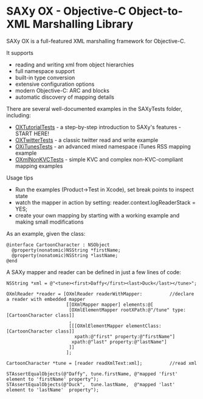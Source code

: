 SAXy OX - Objective-C Object-to-XML Marshalling Library
====

SAXy OX is a full-featured XML marshalling framework for Objective-C.  

It supports

 * reading and writing xml from object hierarchies
 * full namespace support
 * built-in type conversion
 * extensive configuration options
 * modern Objective-C: ARC and blocks
 * automatic discovery of mapping details


There are several well-documented  examples in the SAXyTests folder, including:

 * [OXTutorialTests](SAXyTests/OXTutorialTests.m) - a step-by-step introduction to SAXy's features - START HERE!
 * [OXTwitterTests](SAXyTests/OXTwitterExampleTests.m)  - a classic twitter read and write example
 * [OXiTunesTests](SAXyTests/OXiTunesRSSExampleTests.m)   - an advanced mixed namespace iTunes RSS mapping example
 * [OXmlNonKVCTests](SAXyTests/OXmlNonKVCTests.m) - simple KVC and complex non-KVC-compliant mapping examples 


Usage tips

 * Run the examples (Product->Test in Xcode), set break points to inspect state 
 * watch the mapper in action by setting: reader.context.logReaderStack = YES;
 * create your own mapping by starting with a working example and making small modifications


As an example, given the class:

    @interface CartoonCharacter : NSObject
      @property(nonatomic)NSString *firstName;
      @property(nonatomic)NSString *lastName;
    @end

A SAXy mapper and reader can be defined in just a few lines of code:

    NSString *xml = @"<tune><first>Daffy</first><last>Duck</last></tune>";
    
    OXmlReader *reader = [OXmlReader readerWithMapper:          //declare a reader with embedded mapper
                          [[OXmlMapper mapper] elements:@[
                           [OXmlElementMapper rootXPath:@"/tune" type:[CartoonCharacter class]]
                           ,
                           [[[OXmlElementMapper elementClass:[CartoonCharacter class]]
                             xpath:@"first" property:@"firstName"]
                            xpath:@"last" property:@"lastName"]
                           ]]
                          ];
    
    CartoonCharacter *tune = [reader readXmlText:xml];          //read xml
    
    STAssertEqualObjects(@"Daffy", tune.firstName, @"mapped 'first' element to 'firstName' property");
    STAssertEqualObjects(@"Duck",  tune.lastName,  @"mapped 'last'  element to 'lastName'  property");

 
